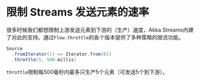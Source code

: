 # 限制 Streams 发送元素的速率

很多时候我们都想限制上游发送元素到下游的（生产）速度，Akka Streams内建了对此的支持。通过`Flow.throttle`的各个版本提供了多种策略的限流功能。

```scala
Source
  .fromIterator(() => Iterator.from(0))
  .throttle(5, 500.millis)
```

`throttle`限制每500毫秒内最多只生产5个元素（可发送5个到下游）。
